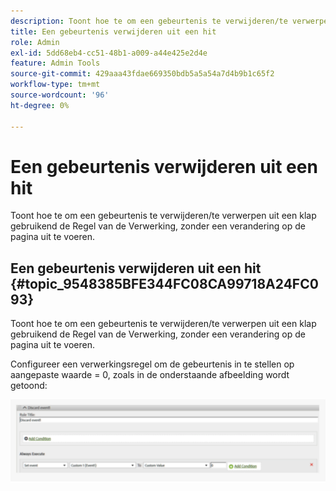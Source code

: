 ```yaml
---
description: Toont hoe te om een gebeurtenis te verwijderen/te verwerpen uit een klap gebruikend de Regel van de Verwerking, zonder een verandering op de pagina uit te voeren.
title: Een gebeurtenis verwijderen uit een hit
role: Admin
exl-id: 5dd68eb4-cc51-48b1-a009-a44e425e2d4e
feature: Admin Tools
source-git-commit: 429aaa43fdae669350bdb5a5a54a7d4b9b1c65f2
workflow-type: tm+mt
source-wordcount: '96'
ht-degree: 0%

---
```


# Een gebeurtenis verwijderen uit een hit

Toont hoe te om een gebeurtenis te verwijderen/te verwerpen uit een klap gebruikend de Regel van de Verwerking, zonder een verandering op de pagina uit te voeren.

## Een gebeurtenis verwijderen uit een hit {#topic_9548385BFE344FC08CA99718A24FC093}

Toont hoe te om een gebeurtenis te verwijderen/te verwerpen uit een klap gebruikend de Regel van de Verwerking, zonder een verandering op de pagina uit te voeren.

Configureer een verwerkingsregel om de gebeurtenis in te stellen op aangepaste waarde = 0, zoals in de onderstaande afbeelding wordt getoond:

![](assets/remove_event.png)
